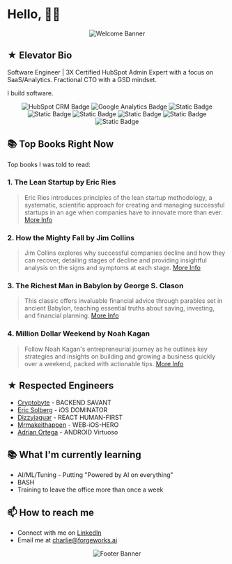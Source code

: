 <!-- command + shift + v -->

# Hello, 🏴‍☠️

<p align="center">
  <img src="https://i.giphy.com/media/v1.Y2lkPTc5MGI3NjExejRtbmc5eTUzZzhkb3BmZmRmZ25rYW1xbjF4YWQ3cDdpMWZ5ZmZociZlcD12MV9pbnRlcm5hbF9naWZfYnlfaWQmY3Q9Zw/d31vTpVi1LAcDvdm/giphy.gif" alt="Welcome Banner">
</p>

## ★ Elevator Bio

Software Engineer | 3X Certified HubSpot Admin Expert with a focus on SaaS/Analytics. Fractional CTO with a GSD mindset. 

I build software.

<!-- libraries -->
<p align="center">
  <img alt="HubSpot CRM Badge" src="https://img.shields.io/badge/HubSpot-FF7A59?logo=HubSpot&logoColor=white">
  <img alt="Google Analytics Badge" src="https://img.shields.io/badge/Google%20Analytics-E37400?logo=Google%20Analytics&logoColor=white">
  <img alt="Static Badge" src="https://img.shields.io/badge/Bash-4EAA25?logo=gnubash&logoColor=white">
  <img alt="Static Badge" src="https://img.shields.io/badge/Node-339933?logo=nodedotjs&logoColor=white">
  <!-- languages -->
  <img alt="Static Badge" src="https://img.shields.io/badge/Swift-F05138?logo=swift&logoColor=white">
  <img alt="Static Badge" src="https://img.shields.io/badge/Kotlin-7F52FF?logo=kotlin&logoColor=white">
 <img alt="Static Badge" src="https://img.shields.io/badge/C%23-512BD4?logo=csharp&logoColor=white">
  <img alt="Static Badge" src="https://img.shields.io/badge/javascript-F7DF1E?logo=javascript&logoColor=white">
</p>

## 📚 Top Books Right Now

Top books I was told to read:

### 1. **The Lean Startup** by Eric Ries

> Eric Ries introduces principles of the lean startup methodology, a systematic, scientific approach for creating and managing successful startups in an age when companies have to innovate more than ever.
> [More Info](https://www.goodreads.com/book/show/10127019-the-lean-startup)

### 2. **How the Mighty Fall** by Jim Collins

> Jim Collins explores why successful companies decline and how they can recover, detailing stages of decline and providing insightful analysis on the signs and symptoms at each stage.
> [More Info](https://www.goodreads.com/book/show/6486482-how-the-mighty-fall)

### 3. **The Richest Man in Babylon** by George S. Clason

> This classic offers invaluable financial advice through parables set in ancient Babylon, teaching essential truths about saving, investing, and financial planning.
> [More Info](https://www.goodreads.com/book/show/1052.The_Richest_Man_in_Babylon)

### 4. **Million Dollar Weekend** by Noah Kagan

> Follow Noah Kagan's entrepreneurial journey as he outlines key strategies and insights on building and growing a business quickly over a weekend, packed with actionable tips.
> [More Info](https://www.goodreads.com/search?q=million+dollar+weekend)

## ★ Respected Engineers

- [Cryptobyte](https://github.com/Cryptobyte) - BACKEND SAVANT
- [Eric Solberg](https://github.com/eric-solberg/eric-solberg) - iOS DOMINATOR
- [Dizzyjaguar](https://github.com/dizzyjaguar/) - REACT HUMAN-FIRST
- [Mrmakeithappen](https://github.com/MrMakeItHappen) - WEB-iOS-HERO
- [Adrian Ortega](https://github.com/AOrtega84) - ANDROID Virtuoso

## 📚 What I'm currently learning

- AI/ML/Tuning - Putting "Powered by AI on everything"
- BASH 
- Training to leave the office more than once a week

## 📫 How to reach me

- Connect with me on [LinkedIn](https://www.linkedin.com/in/charlie-a-5b7898114/)
- Email me at [charlie@forgeworks.ai](mailto:charliearcodia@gmail.com)

<p align="center">
  <img src="https://i.giphy.com/media/v1.Y2lkPTc5MGI3NjExZ2w4OGMxMmdjMDVvbjduaTJjNDA1MGt5aG45MDJ0MGRsMXo3NGV5aSZlcD12MV9pbnRlcm5hbF9naWZfYnlfaWQmY3Q9Zw/DAtJCG1t3im1G/giphy.gif" alt="Footer Banner">
</p>
